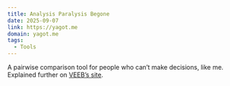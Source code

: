 ```yaml
---
title: Analysis Paralysis Begone
date: 2025-09-07
link: https://yagot.me
domain: yagot.me
tags:
  - Tools
---
```


A pairwise comparison tool for people who can’t make decisions, like me. Explained further on [VEEB’s site](https://www.veeb.ch/projects/make-good-decisions).
